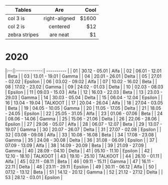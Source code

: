 | Tables        | Are           | Cool  |
| ------------- |:-------------:| -----:|
| col 3 is      | right-aligned | $1600 |
| col 2 is      | centered      |   $12 |
| zebra stripes | are neat      |    $1 |


2020
====

|:--:|:-------------:| ---------- |
| 01 | 30.12 - 05.01 | Alfa       |
| 02 | 06.01 - 12.01 | Beta       |
| 03 | 13.01 - 19.01 | Gamma      |
| 04 | 20.01 - 26.01 | Delta      |
| 05 | 27.01 - 02.02 | Epsilon    |
| 06 | 03.02 - 09.02 | Alfa       |
| 07 | 10.02 - 16.02 | Beta       |
| 08 | 17.02 - 23.02 | Gamma      |
| 09 | 24.02 - 01.03 | Delta      |
| 10 | 02.03 - 08.03 | Epsilon    |
| 11 | 09.03 - 15.03 | Alfa       |
| 12 | 16.03 - 22.03 | Beta       |
| 13 | 23.03 - 29.03 | Gamma      |
| 14 | 30.03 - 05.04 | Delta      |
| 15 | 06.04 - 12.04 | Epsilon    |
| 16 | 13.04 - 19.04 | TALKOOT    |
| 17 | 20.04 - 26.04 | Alfa       |
| 18 | 27.04 - 03.05 | Beta       |
| 19 | 04.05 - 10.05 | Gamma      |
| 20 | 11.05 - 17.05 | Delta      |
| 21 | 18.05 - 24.05 | Epsilon    |
| 22 | 25.05 - 31.05 | Alfa       |
| 23 | 01.06 - 07.06 | Beta       |
| 24 | 08.06 - 14.06 | Gamma      |
| 25 | 15.06 - 21.06 | Delta      |
| 26 | 22.06 - 28.06 | Epsilon    |
| 27 | 29.06 - 05.07 | Alfa       |
| 28 | 06.07 - 12.07 | Beta       |
| 29 | 13.07 - 19.07 | Gamma      |
| 30 | 20.07 - 26.07 | Delta      |
| 31 | 27.07 - 02.08 | Epsilon    |
| 32 | 03.08 - 09.08 | Alfa       |
| 33 | 10.08 - 16.08 | Beta       |
| 34 | 17.08 - 23.08 | Gamma      |
| 35 | 24.08 - 30.08 | Delta      |
| 36 | 31.08 - 06.09 | Epsilon    |
| 37 | 07.09 - 13.09 | Alfa       |
| 38 | 14.09 - 20.09 | Beta       |
| 39 | 21.09 - 27.09 | Gamma      |
| 40 | 28.09 - 04.10 | Delta      |
| 41 | 05.10 - 11.10 | Epsilon    |
| 42 | 12.10 - 18.10 | TALKOOT    |
| 43 | 19.10 - 25.10 | TALKOOT    |
| 44 | 26.10 - 01.11 | Alfa       |
| 45 | 02.11 - 08.11 | Beta       |
| 46 | 09.11 - 15.11 | Gamma      |
| 47 | 16.11 - 22.11 | Delta      |
| 48 | 23.11 - 29.11 | Epsilon    |
| 49 | 30.11 - 06.12 | Alfa       |
| 50 | 07.12 - 13.12 | Beta       |
| 51 | 14.12 - 20.12 | Gamma      |
| 52 | 21.12 - 27.12 | Delta      |
| 53 | 28.12 - 03.01 | Epsilon    |
